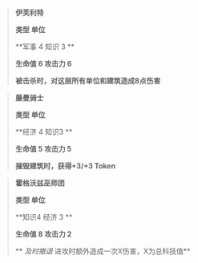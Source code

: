 >
> **伊芙利特**
> 
>**类型 单位**
> 
> **军事 4 知识 3	**
> 
> **生命值	6	攻击力	6**
> 
> **被击杀时，对这层所有单位和建筑造成8点伤害**

>
> **藤曼骑士**
> 
>**类型 单位**
> 
> **经济 4  知识3	**
> 
> **生命值	5	攻击力	5**
> 
> **摧毁建筑时，获得+3/+3 Token**

>
> **霍格沃兹巫师团**
> 
>**类型 单位**
> 
> **知识4  经济 3	**
> 
> **生命值	8	攻击力	2**
> 
> ** *及时撤退* 进攻时额外造成一次X伤害，X为总科技值**
> 
